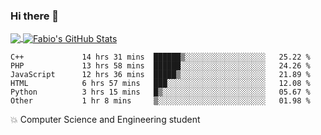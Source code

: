 ### Hi there 👋
<a href="https://github.com/fabiovincenzi/fabiovincenzi">
  <img align="center" src="https://github-readme-stats.vercel.app/api/top-langs/?username=fabiovincenzi&title_color=ffffff&text_color=c9cacc&icon_color=2bbc8a&bg_color=1d1f21&langs_count=3" />
</a>
<a href="https://github.com/fabiovincenzi/fabiovincenzi">
  <img align="center" src="https://github-readme-stats.vercel.app/api?username=fabiovincenzi&show_icons=true&line_height=27&count_private=true&title_color=ffffff&text_color=c9cacc&icon_color=2bbc8a&bg_color=1d1f21" alt="Fabio's GitHub Stats" />
</a>
<!--START_SECTION:waka-->

```text
C++             14 hrs 31 mins  ██████▒░░░░░░░░░░░░░░░░░░   25.22 %
PHP             13 hrs 58 mins  ██████░░░░░░░░░░░░░░░░░░░   24.26 %
JavaScript      12 hrs 36 mins  █████▒░░░░░░░░░░░░░░░░░░░   21.89 %
HTML            6 hrs 57 mins   ███░░░░░░░░░░░░░░░░░░░░░░   12.08 %
Python          3 hrs 15 mins   █▒░░░░░░░░░░░░░░░░░░░░░░░   05.67 %
Other           1 hr 8 mins     ▒░░░░░░░░░░░░░░░░░░░░░░░░   01.98 %
```

<!--END_SECTION:waka-->

:boom: Computer Science and Engineering student
